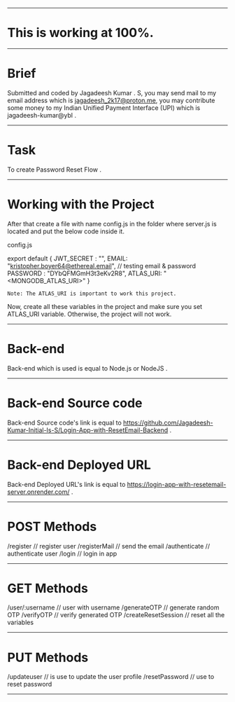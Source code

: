 <hr/>

# This is working at 100%. 

<hr/>

# Brief

Submitted and coded by Jagadeesh Kumar . S, you may send mail to my email address which is jagadeesh_2k17@proton.me, you may contribute some money to my Indian Unified Payment Interface (UPI) which is jagadeesh-kumar@ybl .

<hr/>

# Task 

To create Password Reset Flow .

<hr/>

# Working with the Project

After that create a file with name config.js in the folder where server.js is located and put the below code inside it.

config.js

export default {
    JWT_SECRET : "<secret>",
    EMAIL: "kristopher.boyer64@ethereal.email", // testing email & password
    PASSWORD : "DYbQFMGmH3t3eKv2R8",
    ATLAS_URI: "<MONGODB_ATLAS_URI>"
}

    Note: The ATLAS_URI is important to work this project.

Now, create all these variables in the project and make sure you set ATLAS_URI variable. Otherwise, the project will not work.

<hr/>

# Back-end

Back-end which is used is equal to Node.js or NodeJS .

<hr/>

# Back-end Source code

Back-end Source code's link is equal to https://github.com/Jagadeesh-Kumar-Initial-Is-S/Login-App-with-ResetEmail-Backend .

<hr/>

# Back-end Deployed URL

Back-end Deployed URL's link is equal to https://login-app-with-resetemail-server.onrender.com/ .

<hr/>

# POST Methods

/register // register user
/registerMail // send the email
/authenticate // authenticate user
/login // login in app

<hr/>

# GET Methods 

/user/:username // user with username
/generateOTP // generate random OTP
/verifyOTP // verify generated OTP
/createResetSession // reset all the variables

<hr/>

# PUT Methods 

/updateuser // is use to update the user profile
/resetPassword // use to reset password

<hr/>
